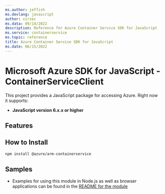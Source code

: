 ```yaml
---
ms.author: jeffish
ms.devlang: javascript
author: xirzec
ms.data: 09/14/2022
description: Reference for Azure Container Service SDK for JavaScript
ms.service: containerservice
ms.topic: reference
title: Azure Container Service SDK for JavaScript
ms.date: 06/15/2022
---
```

# Microsoft Azure SDK for JavaScript - ContainerServiceClient
This project provides a JavaScript package for accessing Azure. Right now it supports:
- **JavaScript version 6.x.x or higher**

## Features


## How to Install

```bash
npm install @azure/arm-containerservice
```

## Samples

* Examples for using this module in Node.js as well as browser applications can be found in the [README for the module](https://www.npmjs.com/package/@azure/arm-containerservice)